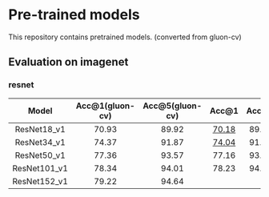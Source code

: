 # Pre-trained models
This repository contains pretrained models. (converted from gluon-cv)

## Evaluation on imagenet

### resnet

|    Model     | Acc@1(gluon-cv) | Acc@5(gluon-cv) |                            Acc@1                             | Acc@5 |
| :----------: | :-------------: | :-------------: | :----------------------------------------------------------: | :---: |
| ResNet18_v1  |      70.93      |      89.92      | [70.18](https://drive.google.com/open?id=1kzXeYF4YuetYVANEkYrqhxLJ-7NHsc8E) | 89.52 |
| ResNet34_v1  |      74.37      |      91.87      |                          [74.04]()                           | 91.82 |
| ResNet50_v1  |      77.36      |      93.57      |                            77.16                             | 93.56 |
| ResNet101_v1 |      78.34      |      94.01      |                            78.23                             | 94.09 |
| ResNet152_v1 |      79.22      |      94.64      |                                                              |       |

